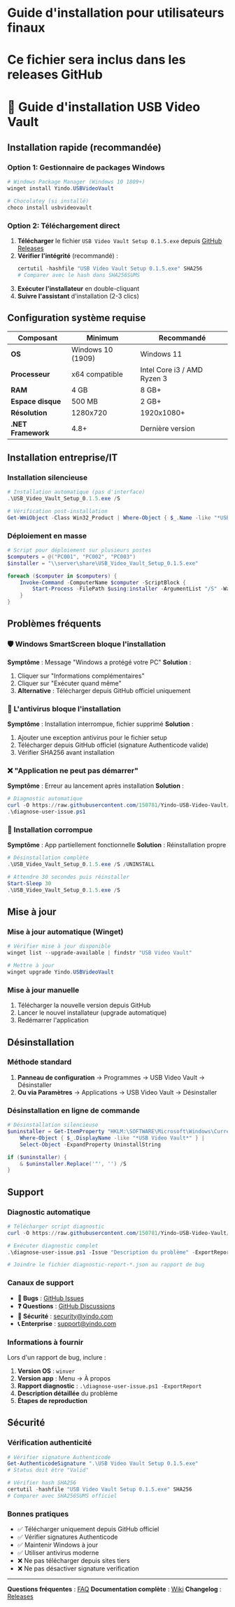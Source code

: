 # Guide d'installation pour utilisateurs finaux
# Ce fichier sera inclus dans les releases GitHub

# 🚀 Guide d'installation USB Video Vault

## Installation rapide (recommandée)

### Option 1: Gestionnaire de packages Windows
```powershell
# Windows Package Manager (Windows 10 1809+)
winget install Yindo.USBVideoVault

# Chocolatey (si installé)
choco install usbvideovault
```

### Option 2: Téléchargement direct
1. **Télécharger** le fichier `USB Video Vault Setup 0.1.5.exe` depuis [GitHub Releases](https://github.com/150781/Yindo-USB-Video-Vault/releases/latest)
2. **Vérifier l'intégrité** (recommandé) :
   ```powershell
   certutil -hashfile "USB Video Vault Setup 0.1.5.exe" SHA256
   # Comparer avec le hash dans SHA256SUMS
   ```
3. **Exécuter l'installateur** en double-cliquant
4. **Suivre l'assistant** d'installation (2-3 clics)

## Configuration système requise

| Composant | Minimum | Recommandé |
|-----------|---------|-------------|
| **OS** | Windows 10 (1909) | Windows 11 |
| **Processeur** | x64 compatible | Intel Core i3 / AMD Ryzen 3 |
| **RAM** | 4 GB | 8 GB+ |
| **Espace disque** | 500 MB | 2 GB+ |
| **Résolution** | 1280x720 | 1920x1080+ |
| **.NET Framework** | 4.8+ | Dernière version |

## Installation entreprise/IT

### Installation silencieuse
```powershell
# Installation automatique (pas d'interface)
.\USB_Video_Vault_Setup_0.1.5.exe /S

# Vérification post-installation
Get-WmiObject -Class Win32_Product | Where-Object { $_.Name -like "*USB Video Vault*" }
```

### Déploiement en masse
```powershell
# Script pour déploiement sur plusieurs postes
$computers = @("PC001", "PC002", "PC003")
$installer = "\\server\share\USB_Video_Vault_Setup_0.1.5.exe"

foreach ($computer in $computers) {
    Invoke-Command -ComputerName $computer -ScriptBlock {
        Start-Process -FilePath $using:installer -ArgumentList "/S" -Wait
    }
}
```

## Problèmes fréquents

### 🛡️ Windows SmartScreen bloque l'installation
**Symptôme** : Message "Windows a protégé votre PC"
**Solution** :
1. Cliquer sur "Informations complémentaires"
2. Cliquer sur "Exécuter quand même"
3. **Alternative** : Télécharger depuis GitHub officiel uniquement

### 🔐 L'antivirus bloque l'installation
**Symptôme** : Installation interrompue, fichier supprimé
**Solution** :
1. Ajouter une exception antivirus pour le fichier setup
2. Télécharger depuis GitHub officiel (signature Authenticode valide)
3. Vérifier SHA256 avant installation

### ❌ "Application ne peut pas démarrer"
**Symptôme** : Erreur au lancement après installation
**Solution** :
```powershell
# Diagnostic automatique
curl -O https://raw.githubusercontent.com/150781/Yindo-USB-Video-Vault/main/tools/diagnose-user-issue.ps1
.\diagnose-user-issue.ps1
```

### 🔧 Installation corrompue
**Symptôme** : App partiellement fonctionnelle
**Solution** : Réinstallation propre
```powershell
# Désinstallation complète
.\USB_Video_Vault_Setup_0.1.5.exe /S /UNINSTALL

# Attendre 30 secondes puis réinstaller
Start-Sleep 30
.\USB_Video_Vault_Setup_0.1.5.exe /S
```

## Mise à jour

### Mise à jour automatique (Winget)
```powershell
# Vérifier mise à jour disponible
winget list --upgrade-available | findstr "USB Video Vault"

# Mettre à jour
winget upgrade Yindo.USBVideoVault
```

### Mise à jour manuelle
1. Télécharger la nouvelle version depuis GitHub
2. Lancer le nouvel installateur (upgrade automatique)
3. Redémarrer l'application

## Désinstallation

### Méthode standard
1. **Panneau de configuration** → Programmes → USB Video Vault → Désinstaller
2. **Ou via Paramètres** → Applications → USB Video Vault → Désinstaller

### Désinstallation en ligne de commande
```powershell
# Désinstallation silencieuse
$uninstaller = Get-ItemProperty "HKLM:\SOFTWARE\Microsoft\Windows\CurrentVersion\Uninstall\*" |
    Where-Object { $_.DisplayName -like "*USB Video Vault*" } |
    Select-Object -ExpandProperty UninstallString

if ($uninstaller) {
    & $uninstaller.Replace('"', '') /S
}
```

## Support

### Diagnostic automatique
```powershell
# Télécharger script diagnostic
curl -O https://raw.githubusercontent.com/150781/Yindo-USB-Video-Vault/main/tools/diagnose-user-issue.ps1

# Exécuter diagnostic complet
.\diagnose-user-issue.ps1 -Issue "Description du problème" -ExportReport

# Joindre le fichier diagnostic-report-*.json au rapport de bug
```

### Canaux de support
- **🐛 Bugs** : [GitHub Issues](https://github.com/150781/Yindo-USB-Video-Vault/issues)
- **❓ Questions** : [GitHub Discussions](https://github.com/150781/Yindo-USB-Video-Vault/discussions)
- **📧 Sécurité** : security@yindo.com
- **📞 Enterprise** : support@yindo.com

### Informations à fournir
Lors d'un rapport de bug, inclure :
1. **Version OS** : `winver`
2. **Version app** : Menu → À propos
3. **Rapport diagnostic** : `.\diagnose-user-issue.ps1 -ExportReport`
4. **Description détaillée** du problème
5. **Étapes de reproduction**

## Sécurité

### Vérification authenticité
```powershell
# Vérifier signature Authenticode
Get-AuthenticodeSignature ".\USB Video Vault Setup 0.1.5.exe"
# Status doit être "Valid"

# Vérifier hash SHA256
certutil -hashfile "USB Video Vault Setup 0.1.5.exe" SHA256
# Comparer avec SHA256SUMS officiel
```

### Bonnes pratiques
- ✅ Télécharger uniquement depuis GitHub officiel
- ✅ Vérifier signatures Authenticode
- ✅ Maintenir Windows à jour
- ✅ Utiliser antivirus moderne
- ❌ Ne pas télécharger depuis sites tiers
- ❌ Ne pas désactiver signature verification

---

**Questions fréquentes** : [FAQ](https://github.com/150781/Yindo-USB-Video-Vault/wiki/FAQ)
**Documentation complète** : [Wiki](https://github.com/150781/Yindo-USB-Video-Vault/wiki)
**Changelog** : [Releases](https://github.com/150781/Yindo-USB-Video-Vault/releases)
